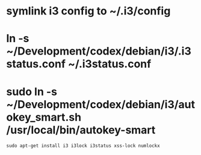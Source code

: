 # symlink i3 config to ~/.i3/config
# ln -s ~/Development/codex/debian/i3/.i3status.conf ~/.i3status.conf
# sudo ln -s ~/Development/codex/debian/i3/autokey_smart.sh  /usr/local/bin/autokey-smart

`sudo apt-get install i3 i3lock i3status xss-lock numlockx`
